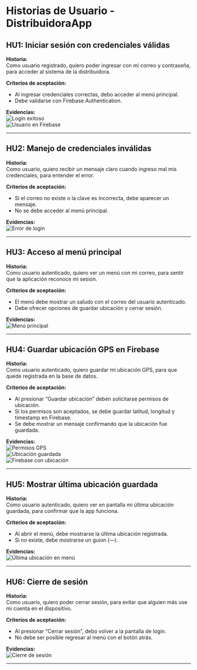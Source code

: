 # Historias de Usuario - DistribuidoraApp

## HU1: Iniciar sesión con credenciales válidas
**Historia:**  
Como usuario registrado, quiero poder ingresar con mi correo y contraseña, para acceder al sistema de la distribuidora.

**Criterios de aceptación:**
- Al ingresar credenciales correctas, debo acceder al menú principal.
- Debe validarse con Firebase Authentication.

**Evidencias:**  
![Login exitoso](../../evidencias/login_exitoso.png)  
![Usuario en Firebase](../../evidencias/firebase_usuario.png)

---

## HU2: Manejo de credenciales inválidas
**Historia:**  
Como usuario, quiero recibir un mensaje claro cuando ingreso mal mis credenciales, para entender el error.

**Criterios de aceptación:**
- Si el correo no existe o la clave es incorrecta, debe aparecer un mensaje.
- No se debe acceder al menú principal.

**Evidencias:**  
![Error de login](../../evidencias/login_error.png)

---

## HU3: Acceso al menú principal
**Historia:**  
Como usuario autenticado, quiero ver un menú con mi correo, para sentir que la aplicación reconoce mi sesión.

**Criterios de aceptación:**
- El menú debe mostrar un saludo con el correo del usuario autenticado.
- Debe ofrecer opciones de guardar ubicación y cerrar sesión.

**Evidencias:**  
![Menú principal](../../evidencias/menu_principal.png)

---

## HU4: Guardar ubicación GPS en Firebase
**Historia:**  
Como usuario autenticado, quiero guardar mi ubicación GPS, para que quede registrada en la base de datos.

**Criterios de aceptación:**
- Al presionar “Guardar ubicación” deben solicitarse permisos de ubicación.
- Si los permisos son aceptados, se debe guardar latitud, longitud y timestamp en Firebase.
- Se debe mostrar un mensaje confirmando que la ubicación fue guardada.

**Evidencias:**  
![Permisos GPS](../../evidencias/permiso_gps.png)  
![Ubicación guardada](../../evidencias/ubicacion_guardada.png)  
![Firebase con ubicación](../../evidencias/firebase_ubicacion.png)

---

## HU5: Mostrar última ubicación guardada
**Historia:**  
Como usuario autenticado, quiero ver en pantalla mi última ubicación guardada, para confirmar que la app funciona.

**Criterios de aceptación:**
- Al abrir el menú, debe mostrarse la última ubicación registrada.
- Si no existe, debe mostrarse un guion (—).

**Evidencias:**  
![Última ubicación en menú](../../evidencias/menu_ultima_ubicacion.png)

---

## HU6: Cierre de sesión
**Historia:**  
Como usuario, quiero poder cerrar sesión, para evitar que alguien más use mi cuenta en el dispositivo.

**Criterios de aceptación:**
- Al presionar “Cerrar sesión”, debo volver a la pantalla de login.
- No debe ser posible regresar al menú con el botón atrás.

**Evidencias:**  
![Cierre de sesión](../../evidencias/logout.png)

---
